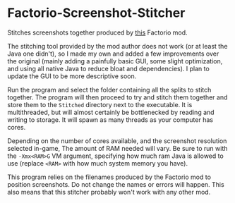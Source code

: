 # Factorio-Screenshot-Stitcher
Stitches screenshots together produced by [this](https://mods.factorio.com/mod/FacAutoScreenshot) Factorio mod.

The stitching tool provided by the mod author does not work (or at least the Java one didn't), so I made my own and added a few improvements over the original (mainly adding a painfully basic GUI, some slight optimization, and using all native Java to reduce bloat and dependencies). I plan to update the GUI to be more descriptive soon.

Run the program and select the folder containing all the splits to stitch together. The program will then proceed to try and stitch them together and store them to the `Stitched` directory next to the executable. It is multithreaded, but will almost certainly be bottlenecked by reading and writing to storage. It will spawn as many threads as your computer has cores.

Depending on the number of cores available, and the screenshot resolution selected in-game, The amount of RAM needed will vary. Be sure to run with the `-Xmx<RAM>G` VM argument, specifying how much ram Java is allowed to use (replace `<RAM>` with how much system memory you have).

This program relies on the filenames produced by the Factorio mod to position screenshots. Do not change the names or errors will happen. This also means that this stitcher probably won't work with any other mod.
